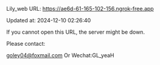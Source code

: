 Lily_web URL: https://ae6d-61-165-102-156.ngrok-free.app

Updated at: 2024-12-10 02:26:40

If you cannot open this URL, the server might be down.

Please contact: 

goley04@foxmail.com Or Wechat:GL_yeaH
